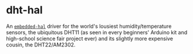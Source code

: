 # dht-hal

An [`embedded-hal`] driver for the world's lousiest humidity/temperature
sensors, the ubiquitous DHT11 (as seen in every beginners' Arduino kit and
high-school science fair project ever) and its slightly more expensive
cousin, the DHT22/AM2302.

[`embedded-hal`]: https://crates.io/crates/embedded-hal
